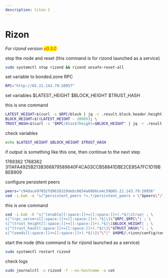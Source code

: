 ```yaml
---
description: titan-1
---
```


# Rizon

_For rizond version <mark style="color:red;">v0.3.0</mark>_

stop the node and reset (this command is for rizond launched as a service)

```bash
sudo systemctl stop rizond && rizond unsafe-reset-all
```

set variable to bonded.zone RPC

```bash
RPC="http://65.21.143.79:20957"
```

set variables $LATEST\_HEIGHT $BLOCK\_HEIGHT $TRUST\_HASH

this is one command

```bash
LATEST_HEIGHT=$(curl -s $RPC/block | jq -r .result.block.header.height); \
BLOCK_HEIGHT=$((LATEST_HEIGHT - 2000)); \
TRUST_HASH=$(curl -s "$RPC/block?height=$BLOCK_HEIGHT" | jq -r .result.block_id.hash)
```

check variables

```bash
echo $LATEST_HEIGHT $BLOCK_HEIGHT $TRUST_HASH
```

if output is something like this one, then continue to the next step

1769362 1768362 311AFA4925B213B366879589640F4CA03CCB58841DBE2CE85A7FC1D19BBEB909

configure persistent peers

```bash
peers="c94dace97052fd9628329debc8654a89b0ce4c59@65.21.143.79:20956"
sed -i.bak -e "s/^persistent_peers *=.*/persistent_peers = \"$peers\"/" $HOME/.rizon/config/config.toml
```

this is one command

```bash
sed -i.bak -E "s|^(enable[[:space:]]+=[[:space:]]+).*$|\1true| ; \
s|^(rpc_servers[[:space:]]+=[[:space:]]+).*$|\1\"$RPC,$RPC\"| ; \
s|^(trust_height[[:space:]]+=[[:space:]]+).*$|\1$BLOCK_HEIGHT| ; \
s|^(trust_hash[[:space:]]+=[[:space:]]+).*$|\1\"$TRUST_HASH\"| ; \
s|^(seeds[[:space:]]+=[[:space:]]+).*$|\1\"\"|" $HOME/.rizon/config/config.toml
```

start the node (this command is for rizond launched as a service)

```bash
sudo systemctl restart rizond
```

check logs

```bash
sudo journalctl -u rizond -f --no-hostname -o cat
```
